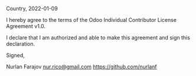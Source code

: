 Country, 2022-01-09

I hereby agree to the terms of the Odoo Individual Contributor License Agreement v1.0.

I declare that I am authorized and able to make this agreement and sign this declaration.

Signed,

Nurlan Farajov nur.rico@gmail.com https://github.com/nurlanf
